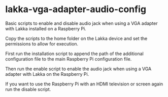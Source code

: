# lakka-vga-adapter-audio-config
Basic scripts to enable and disable audio jack when using a VGA adapter with Lakka installed on a Raspberry Pi.

Copy the scripts to the home folder on the Lakka device and set the permissions to allow for execution.

First run the installation script to append the path of the additional configuration file to the main Raspberry Pi configuration file.

Then run the enable script to enable the audio jack when using a VGA adapter with Lakka on the Raspberry Pi.

If you want to use the Raspberry Pi with an HDMI television or screen again run the disable script.
